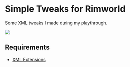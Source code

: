 # Simple Tweaks for Rimworld

Some XML tweaks I made during my playthrough.

![](https://github.com/user-attachments/assets/58c99e38-a4d8-4845-8e71-062adc225f5a)

## Requirements
- [XML Extensions](https://github.com/15adhami/XmlExtensions)
